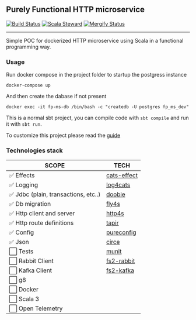 ## Purely Functional HTTP microservice
[![Build Status](https://github.com/geirolz/fp-microservice/actions/workflows/cicd.yml/badge.svg)](https://github.com/geirolz/fp-microservice/actions)
[![Scala Steward](https://img.shields.io/badge/Scala_Steward-helping-blue.svg?style=flat&logo=data:image/png;base64,iVBORw0KGgoAAAANSUhEUgAAAA4AAAAQCAMAAAARSr4IAAAAVFBMVEUAAACHjojlOy5NWlrKzcYRKjGFjIbp293YycuLa3pYY2LSqql4f3pCUFTgSjNodYRmcXUsPD/NTTbjRS+2jomhgnzNc223cGvZS0HaSD0XLjbaSjElhIr+AAAAAXRSTlMAQObYZgAAAHlJREFUCNdNyosOwyAIhWHAQS1Vt7a77/3fcxxdmv0xwmckutAR1nkm4ggbyEcg/wWmlGLDAA3oL50xi6fk5ffZ3E2E3QfZDCcCN2YtbEWZt+Drc6u6rlqv7Uk0LdKqqr5rk2UCRXOk0vmQKGfc94nOJyQjouF9H/wCc9gECEYfONoAAAAASUVORK5CYII=)](https://gitlab.com/moneyfarm-tech/sandbox/steward)
[![Mergify Status](https://img.shields.io/endpoint.svg?url=https://gh.mergify.io/badges/geirolz/fp-microservice&style=flat)](https://mergify.io)

---

Simple POC for dockerized HTTP microservice using Scala in a functional programming way.


### Usage

Run docker compose in the project folder to startup the postgress instance

```shell
docker-compose up
```

And then create the dabase if not present

```shell
docker exec -it fp-ms-db /bin/bash -c "createdb -U postgres fp_ms_dev"
```

This is a normal sbt project, you can compile code with `sbt compile` and run it
with `sbt run`.

To customize this project please read the [guide](doc/guide.md)

### Technologies stack

| SCOPE                               | TECH                                                    |
|-------------------------------------|---------------------------------------------------------|
| ✅ Effects                           | [cats-effect](https://github.com/typelevel/cats-effect) |
| ✅ Logging                           | [log4cats](https://github.com/typelevel/log4cats)       |
| ✅ Jdbc (plain, transactions, etc..) | [doobie](https://github.com/tpolecat/doobie)            |
| ✅ Db migration                      | [fly4s](https://github.com/geirolz/fly4s)               |
| ✅ Http client and server            | [http4s](https://github.com/http4s/http4s)              |
| ✅ Http route definitions            | [tapir](https://github.com/softwaremill/tapir)          |
| ✅ Config                            | [pureconfig](https://github.com/pureconfig/pureconfig)  |
| ✅ Json                              | [circe](https://github.com/circe/circe)                 |
| ⬜ Tests                             | [munit](https://github.com/scalameta/munit)             |
| ⬜ Rabbit Client                     | [fs2-rabbit](https://github.com/profunktor/fs2-rabbit)  |
| ⬜ Kafka Client                      | [fs2-kafka](https://github.com/fd4s/fs2-kafka)          |
| ⬜ g8                                |                                                         |
| ⬜ Docker                            |                                                         |
| ⬜ Scala 3                           |                                                         |
| ⬜ Open Telemetry                    |                                                         |


